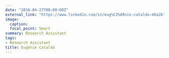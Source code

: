 ```yaml
---
date: "2016-04-27T00:00:00Z"
external_link: "https://www.linkedin.com/in/eug%C3%A9nie-cataldo-46a2b71a6/"
image:
  caption: 
  focal_point: Smart
summary: Research Assistant
tags:
- Research Assistant
title: Eugénie Cataldo
---
```

